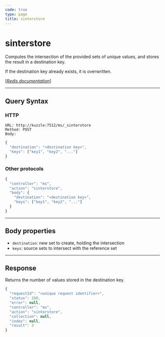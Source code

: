 ```yaml
---
code: true
type: page
title: sinterstore
---
```


# sinterstore



Computes the intersection of the provided sets of unique values, and stores the result in a destination key.

If the destination key already exists, it is overwritten.

[[_Redis documentation_]](https://redis.io/commands/sinterstore)

---

## Query Syntax

### HTTP

```http
URL: http://kuzzle:7512/ms/_sinterstore
Method: POST
Body:
```

```js
{
  "destination": "<destination key>",
  "keys": ["key1", "key2", "..."]
}
```

### Other protocols

```js
{
  "controller": "ms",
  "action": "sinterstore",
  "body": {
    "destination": "<destination key>",
    "keys": ["key1", "key2", "..."]
  }
}
```

---

## Body properties

- `destination`: new set to create, holding the intersection
- `keys`: source sets to intersect with the reference set

---

## Response

Returns the number of values stored in the destination key.

```javascript
{
  "requestId": "<unique request identifier>",
  "status": 200,
  "error": null,
  "controller": "ms",
  "action": "sinterstore",
  "collection": null,
  "index": null,
  "result": 3
}
```
